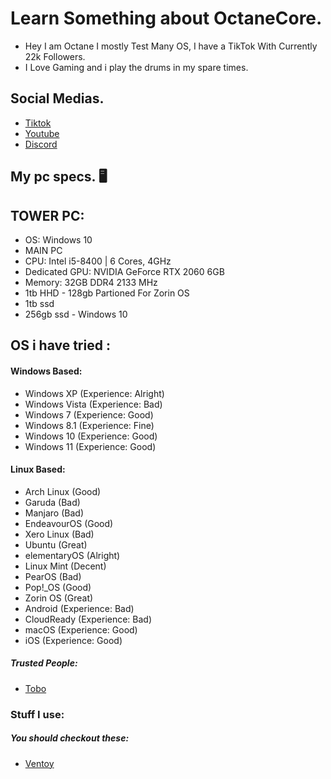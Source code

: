 
# Learn Something about OctaneCore. 

- Hey I am Octane I mostly Test Many OS, I have a TikTok With Currently 22k Followers.
- I Love Gaming and i play the drums in my spare times.

## Social Medias.
- [Tiktok](https://www.tiktok.com/@octanecore)
- [Youtube](https://www.youtube.com/channel/UCgVp6201Ai9LjKCiSpjcVKQ)
- [Discord](https://discord.gg/9yewYDWeDE)

## My pc specs. 🖥️
## TOWER PC:
- OS: Windows 10 
- MAIN PC
- CPU: Intel i5-8400 | 6 Cores, 4GHz 
- Dedicated GPU: NVIDIA GeForce RTX 2060 6GB 
- Memory: 32GB DDR4 2133 MHz
- 1tb HHD - 128gb Partioned For Zorin OS
- 1tb ssd
- 256gb ssd - Windows 10

## OS i have tried :
#### Windows Based:
- Windows XP (Experience: Alright)
- Windows Vista (Experience: Bad)
- Windows 7 (Experience: Good)                                                                                            
- Windows 8.1 (Experience: Fine)
- Windows 10 (Experience: Good)
- Windows 11 (Experience: Good)

#### Linux Based:
- Arch Linux (Good)
- Garuda (Bad)
- Manjaro (Bad)
- EndeavourOS (Good)
- Xero Linux (Bad)
- Ubuntu (Great)
- elementaryOS (Alright)
- Linux Mint (Decent)
- PearOS (Bad)
- Pop!_OS (Good)
- Zorin OS (Great)
- Android (Experience: Bad)
- CloudReady (Experience: Bad)
- macOS (Experience: Good)
- iOS (Experience: Good)

##### Trusted People:
- [Tobo](https://github.com/ToboSK)

### Stuff I use:
##### You should checkout these:
- [Ventoy](https://www.ventoy.net/en/index.html)
